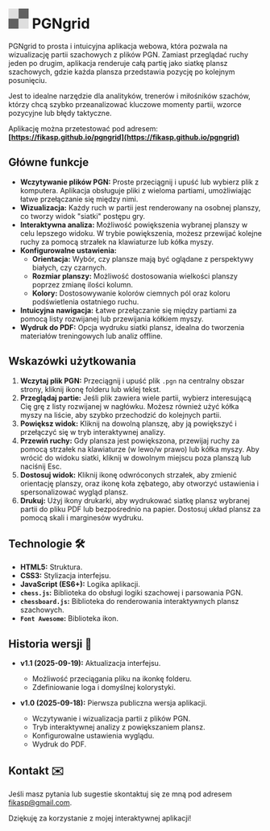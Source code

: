 # ![Logo](assets/logo/logo.png) PGNgrid

PGNgrid to prosta i intuicyjna aplikacja webowa, która pozwala na wizualizację partii szachowych z plików PGN. Zamiast przeglądać ruchy jeden po drugim, aplikacja renderuje całą partię jako siatkę plansz szachowych, gdzie każda plansza przedstawia pozycję po kolejnym posunięciu.

Jest to idealne narzędzie dla analityków, trenerów i miłośników szachów, którzy chcą szybko przeanalizować kluczowe momenty partii, wzorce pozycyjne lub błędy taktyczne.

Aplikację można przetestować pod adresem: **[https://fikasp.github.io/pgngrid](https://fikasp.github.io/pgngrid)**

## Główne funkcje

* **Wczytywanie plików PGN:** Proste przeciągnij i upuść lub wybierz plik z komputera. Aplikacja obsługuje pliki z wieloma partiami, umożliwiając łatwe przełączanie się między nimi.
* **Wizualizacja:** Każdy ruch w partii jest renderowany na osobnej planszy, co tworzy widok "siatki" postępu gry.
* **Interaktywna analiza:** Możliwość powiększenia wybranej planszy w celu lepszego widoku. W trybie powiększenia, możesz przewijać kolejne ruchy za pomocą strzałek na klawiaturze lub kółka myszy.
* **Konfigurowalne ustawienia:**
    * **Orientacja:** Wybór, czy plansze mają być oglądane z perspektywy białych, czy czarnych.
    * **Rozmiar planszy:** Możliwość dostosowania wielkości planszy poprzez zmianę ilości kolumn.
    * **Kolory:** Dostosowywanie kolorów ciemnych pól oraz koloru podświetlenia ostatniego ruchu.
* **Intuicyjna nawigacja:** Łatwe przełączanie się między partiami za pomocą listy rozwijanej lub przewijania kółkiem myszy.
* **Wydruk do PDF:** Opcja wydruku siatki plansz, idealna do tworzenia materiałów treningowych lub analiz offline.

## Wskazówki użytkowania

1.  **Wczytaj plik PGN:** Przeciągnij i upuść plik `.pgn` na centralny obszar strony, kliknij ikonę folderu lub wklej tekst.
2.  **Przeglądaj partie:** Jeśli plik zawiera wiele partii, wybierz interesującą Cię grę z listy rozwijanej w nagłówku. Możesz również użyć kółka myszy na liście, aby szybko przechodzić do kolejnych partii.
3.  **Powiększ widok:** Kliknij na dowolną planszę, aby ją powiększyć i przełączyć się w tryb interaktywnej analizy.
4.  **Przewiń ruchy:** Gdy plansza jest powiększona, przewijaj ruchy za pomocą strzałek na klawiaturze (w lewo/w prawo) lub kółka myszy. Aby wrócić do widoku siatki, kliknij w dowolnym miejscu poza planszą lub naciśnij Esc.
5.  **Dostosuj widok:** Kliknij ikonę odwróconych strzałek, aby zmienić orientację planszy, oraz ikonę koła zębatego, aby otworzyć ustawienia i spersonalizować wygląd plansz.
6.  **Drukuj:** Użyj ikony drukarki, aby wydrukować siatkę plansz wybranej partii do pliku PDF lub bezpośrednio na papier. Dostosuj układ plansz za pomocą skali i marginesów wydruku.

## Technologie 🛠️

* **HTML5:** Struktura.
* **CSS3:** Stylizacja interfejsu.
* **JavaScript (ES6+):** Logika aplikacji.
* **`chess.js`:** Biblioteka do obsługi logiki szachowej i parsowania PGN.
* **`chessboard.js`:** Biblioteka do renderowania interaktywnych plansz szachowych.
* **`Font Awesome`:** Biblioteka ikon.

## Historia wersji 📜

* **v1.1 (2025-09-19):** Aktualizacja interfejsu.
    * Możliwość przeciągania pliku na ikonkę folderu.
    * Zdefiniowanie loga i domyślnej kolorystyki.

* **v1.0 (2025-09-18):** Pierwsza publiczna wersja aplikacji.
    * Wczytywanie i wizualizacja partii z plików PGN.
    * Tryb interaktywnej analizy z powiększaniem plansz.
    * Konfigurowalne ustawienia wyglądu.
    * Wydruk do PDF.

## Kontakt ✉️

Jeśli masz pytania lub sugestie skontaktuj się ze mną pod adresem [fikasp@gmail.com](mailto:fikasp@gmail.com).

Dziękuję za korzystanie z mojej interaktywnej aplikacji!